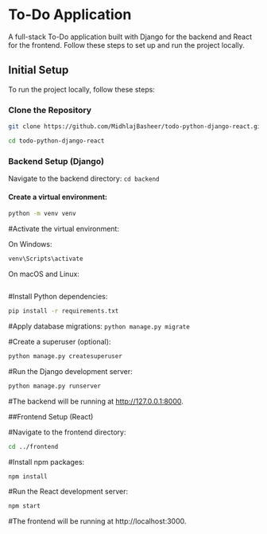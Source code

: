 # To-Do Application

A full-stack To-Do application built with Django for the backend and React for the frontend. Follow these steps to set up and run the project locally.

## Initial Setup

To run the project locally, follow these steps:

### Clone the Repository
```bash
git clone https://github.com/MidhlajBasheer/todo-python-django-react.git
 ```
```bash
cd todo-python-django-react
 ```

### Backend Setup (Django)
Navigate to the backend directory:
``` cd backend ```
#### Create a virtual environment:

```bash 
python -m venv venv
 ```

#Activate the virtual environment:

On Windows:
```bash
venv\Scripts\activate
 ```

On macOS and Linux:
```bash source venv/bin/activate 
```

#Install Python dependencies:
```bash
pip install -r requirements.txt
 ```

#Apply database migrations:
``` python manage.py migrate ```

#Create a superuser (optional):
```bash
python manage.py createsuperuser
 ```

#Run the Django development server:
```bash
python manage.py runserver
 ```
#The backend will be running at http://127.0.0.1:8000.

##Frontend Setup (React)

#Navigate to the frontend directory:
```bash
cd ../frontend
 ```

#Install npm packages:
```bash
npm install
 ```

#Run the React development server:
```bash
npm start
```
#The frontend will be running at http://localhost:3000.
